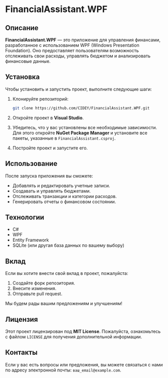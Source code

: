 # FinancialAssistant.WPF

## Описание

**FinancialAssistant.WPF** — это приложение для управления финансами, разработанное с использованием WPF (Windows Presentation Foundation). Оно предоставляет пользователям возможность отслеживать свои расходы, управлять бюджетом и анализировать финансовые данные.

## Установка

Чтобы установить и запустить проект, выполните следующие шаги:

1. Клонируйте репозиторий:
   ```bash
   git clone https://github.com/CIDEY/FinancialAssistant.WPF.git
   ```

2. Откройте проект в **Visual Studio**.

3. Убедитесь, что у вас установлены все необходимые зависимости. Для этого откройте **NuGet Package Manager** и установите все пакеты, указанные в `FinancialAssistant.csproj`.

4. Постройте проект и запустите его.

## Использование

После запуска приложения вы сможете:

- Добавлять и редактировать учетные записи.
- Создавать и управлять бюджетами.
- Отслеживать транзакции и категории расходов.
- Генерировать отчеты о финансовом состоянии.

## Технологии

- C#
- WPF
- Entity Framework
- SQLite (или другая база данных по вашему выбору)

## Вклад

Если вы хотите внести свой вклад в проект, пожалуйста:

1. Создайте форк репозитория.
2. Внесите изменения.
3. Отправьте pull request.

Мы будем рады вашим предложениям и улучшениям!

## Лицензия

Этот проект лицензирован под **MIT License**. Пожалуйста, ознакомьтесь с файлом `LICENSE` для получения дополнительной информации.

## Контакты

Если у вас есть вопросы или предложения, вы можете связаться с нами по адресу электронной почты: `ваш_email@example.com`.
